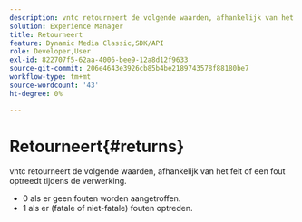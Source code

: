 ```yaml
---
description: vntc retourneert de volgende waarden, afhankelijk van het feit of een fout optreedt tijdens de verwerking.
solution: Experience Manager
title: Retourneert
feature: Dynamic Media Classic,SDK/API
role: Developer,User
exl-id: 822707f5-62aa-4006-bee9-12a8d12f9633
source-git-commit: 206e4643e3926cb85b4be2189743578f88180be7
workflow-type: tm+mt
source-wordcount: '43'
ht-degree: 0%

---
```


# Retourneert{#returns}

vntc retourneert de volgende waarden, afhankelijk van het feit of een fout optreedt tijdens de verwerking.

* 0 als er geen fouten worden aangetroffen.
* 1 als er (fatale of niet-fatale) fouten optreden.
